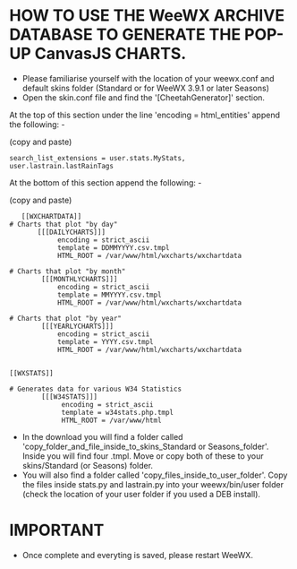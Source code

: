 # HOW TO USE THE WeeWX ARCHIVE DATABASE TO GENERATE THE POP-UP CanvasJS CHARTS.

* Please familiarise yourself with the location of your weewx.conf and default skins folder (Standard or for WeeWX 3.9.1 or later Seasons)
* Open the skin.conf file and find the '[CheetahGenerator]' section. 

At the top of this section under the line 'encoding = html_entities' append the following: -

(copy and paste)

    search_list_extensions = user.stats.MyStats, user.lastrain.lastRainTags

At the bottom of this section append the following: -

(copy and paste)

	   
	   [[WXCHARTDATA]]
   	# Charts that plot "by day"
           [[[DAILYCHARTS]]]
                encoding = strict_ascii	
                template = DDMMYYYY.csv.tmpl
                HTML_ROOT = /var/www/html/wxcharts/wxchartdata

    # Charts that plot "by month"
            [[[MONTHLYCHARTS]]]
                encoding = strict_ascii
                template = MMYYYY.csv.tmpl
                HTML_ROOT = /var/www/html/wxcharts/wxchartdata

    # Charts that plot "by year"
            [[[YEARLYCHARTS]]]
                encoding = strict_ascii
                template = YYYY.csv.tmpl
                HTML_ROOT = /var/www/html/wxcharts/wxchartdata
                
    
    [[WXSTATS]]
    
    # Generates data for various W34 Statistics
            [[[W34STATS]]]
                 encoding = strict_ascii
                 template = w34stats.php.tmpl
                 HTML_ROOT = /var/www/html

* In the download you will find a folder called 'copy_folder_and_file_inside_to_skins_Standard or Seasons_folder'. Inside you will find four .tmpl. Move  or copy both of these to your skins/Standard (or Seasons) folder.
* You will also find a folder called 'copy_files_inside_to_user_folder'. Copy the files inside stats.py and lastrain.py into your weewx/bin/user folder (check the location of your user folder if you used a DEB install).

# IMPORTANT

* Once complete and everyting is saved, please restart WeeWX.
